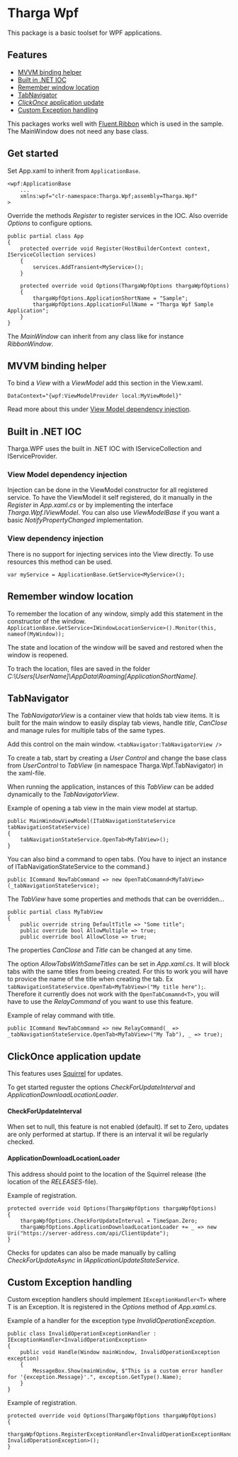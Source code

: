 # Tharga Wpf
This package is a basic toolset for WPF applications.

## Features
- [MVVM binding helper](#mvvm-binding-helper)
- [Built in .NET IOC](#built-in-net-ioc)
- [Remember window location](#remember-window-location)
- [TabNavigator](#tabnavigator)
- [*ClickOnce* application update](#clickonce-application-update)
- [Custom Exception handling](#custom-exception-handling)

This packages works well with [Fluent.Ribbon](https://www.nuget.org/packages/Fluent.Ribbon) which is used in the sample.
The MainWindow does not need any base class.

## Get started
Set App.xaml to inherit from `ApplicationBase`.

```
<wpf:ApplicationBase
    ...
    xmlns:wpf="clr-namespace:Tharga.Wpf;assembly=Tharga.Wpf"
>
```

Override the methods *Register* to register services in the IOC.
Also override *Options* to configure options.

```
public partial class App
{
    protected override void Register(HostBuilderContext context, IServiceCollection services)
    {
        services.AddTransient<MyService>();
    }

    protected override void Options(ThargaWpfOptions thargaWpfOptions)
    {
        thargaWpfOptions.ApplicationShortName = "Sample";
        thargaWpfOptions.ApplicationFullName = "Tharga Wpf Sample Application";
    }
}
```

The *MainWindow* can inherit from any class like for instance *RibbonWindow*.

## MVVM binding helper
To bind a *View* with a *ViewModel* add this section in the View.xaml.

`DataContext="{wpf:ViewModelProvider local:MyViewModel}"`

Read more about this under [View Model dependency injection](#view-model-dependency-injection).

## Built in .NET IOC
Tharga.WPF uses the built in .NET IOC with IServiceCollection and IServiceProvider.

### View Model dependency injection
Injection can be done in the ViewModel constructor for all registered service. To have the ViewModel it self registered, do it manually in the *Register* in *App.xaml.cs* or by implementing the interface *Tharga.Wpf.IViewModel*.
You can also use *ViewModelBase* if you want a basic *NotifyPropertyChanged* implementation.

### View dependency injection
There is no support for injecting services into the View directly. To use resources this method can be used.

`var myService = ApplicationBase.GetService<MyService>();`

## Remember window location
To remember the location of any window, simply add this statement in the constructor of the window.
`ApplicationBase.GetService<IWindowLocationService>().Monitor(this, nameof(MyWindow));`

The state and location of the window will be saved and restored when the window is reopened.

To trach the location, files are saved in the folder *C:\Users\[UserName]\AppData\Roaming\[ApplicationShortName]*.

## TabNavigator
The *TabNavigatorView* is a container view that holds tab view items. It is built for the main window to easily display tab views, handle *title*, *CanClose* and manage rules for multiple tabs of the same types.

Add this control on the main window.
`<tabNavigator:TabNavigatorView />`

To create a tab, start by creating a *User Control* and change the base class from *UserControl* to *TabView* (in namespace Tharga.Wpf.TabNavigator) in the xaml-file.

When running the application, instances of this *TabView* can be added dynamically to the *TabNavigatorView*.

Example of opening a tab view in the main view model at startup.
```
public MainWindowViewModel(ITabNavigationStateService tabNavigationStateService)
{
    tabNavigationStateService.OpenTab<MyTabView>();
}
```

You can also bind a command to open tabs. (You have to inject an instance of ITabNavigationStateService to the command.)
```
public ICommand NewTabCommand => new OpenTabComamnd<MyTabView>(_tabNavigationStateService);
```

The *TabView* have some properties and methods that can be overridden...
```
public partial class MyTabView
{
    public override string DefaultTitle => "Some title";
    public override bool AllowMultiple => true;
    public override bool AllowClose => true;
```
The properties *CanClose* and *Title* can be changed at any time.

The option *AllowTabsWithSameTitles* can be set in *App.xaml.cs*. It will block tabs with the same titles from beeing created.
For this to work you will have to provice the name of the title when creating the tab. Ex `tabNavigationStateService.OpenTab<MyTabView>("My title here");`.
Therefore it currently does not work with the `OpenTabComamnd<T>`, you will have to use the *RelayCommand* of you want to use this feature.

Example of relay command with title.
```
public ICommand NewTabCommand => new RelayCommand(_ => _tabNavigationStateService.OpenTab<MyTabView>("My Tab"), _ => true);
```

## ClickOnce application update
This features uses [Squirrel](https://www.nuget.org/packages/Clowd.Squirrel) for updates.

To get started reguster the options *CheckForUpdateInterval* and *ApplicationDownloadLocationLoader*.

#### CheckForUpdateInterval
When set to null, this feature is not enabled (default). If set to Zero, updates are only performed at startup. If there is an interval it wil be regularly checked.

#### ApplicationDownloadLocationLoader
This address should point to the location of the Squirrel release (the location of the *RELEASES*-file).

Example of registration.
```
protected override void Options(ThargaWpfOptions thargaWpfOptions)
{
    thargaWpfOptions.CheckForUpdateInterval = TimeSpan.Zero;
    thargaWpfOptions.ApplicationDownloadLocationLoader += _ => new Uri("https://server-address.com/api/ClientUpdate");
}
```

Checks for updates can also be made manually by calling *CheckForUpdateAsync* in *IApplicationUpdateStateService*.

## Custom Exception handling
Custom exception handlers should implement `IExceptionHandler<T>` where T is an Exception.
It is registered in the *Options* method of *App.xaml.cs*.

Example of a handler for the exception type *InvalidOperationException*.
```
public class InvalidOperationExceptionHandler : IExceptionHandler<InvalidOperationException>
{
    public void Handle(Window mainWindow, InvalidOperationException exception)
    {
        MessageBox.Show(mainWindow, $"This is a custom error handler for '{exception.Message}'.", exception.GetType().Name);
    }
}
```

Example of registration.
```
protected override void Options(ThargaWpfOptions thargaWpfOptions)
{
    thargaWpfOptions.RegisterExceptionHandler<InvalidOperationExceptionHandler, InvalidOperationException>();
}
```